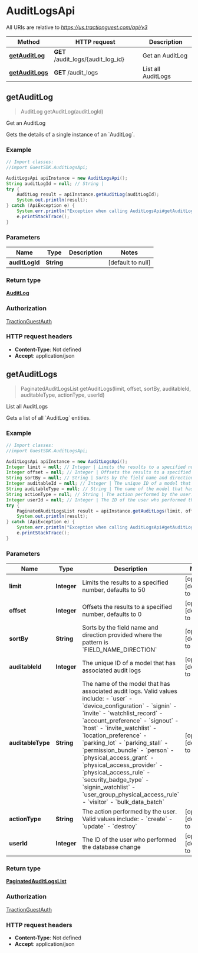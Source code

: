 # AuditLogsApi

All URIs are relative to *https://us.tractionguest.com/api/v3*

Method | HTTP request | Description
------------- | ------------- | -------------
[**getAuditLog**](AuditLogsApi.md#getAuditLog) | **GET** /audit_logs/{audit_log_id} | Get an AuditLog
[**getAuditLogs**](AuditLogsApi.md#getAuditLogs) | **GET** /audit_logs | List all AuditLogs



## getAuditLog

> AuditLog getAuditLog(auditLogId)

Get an AuditLog

Gets the details of a single instance of an &#x60;AuditLog&#x60;.

### Example

```java
// Import classes:
//import GuestSDK.AuditLogsApi;

AuditLogsApi apiInstance = new AuditLogsApi();
String auditLogId = null; // String | 
try {
    AuditLog result = apiInstance.getAuditLog(auditLogId);
    System.out.println(result);
} catch (ApiException e) {
    System.err.println("Exception when calling AuditLogsApi#getAuditLog");
    e.printStackTrace();
}
```

### Parameters


Name | Type | Description  | Notes
------------- | ------------- | ------------- | -------------
 **auditLogId** | **String**|  | [default to null]

### Return type

[**AuditLog**](AuditLog.md)

### Authorization

[TractionGuestAuth](../README.md#TractionGuestAuth)

### HTTP request headers

- **Content-Type**: Not defined
- **Accept**: application/json


## getAuditLogs

> PaginatedAuditLogsList getAuditLogs(limit, offset, sortBy, auditableId, auditableType, actionType, userId)

List all AuditLogs

Gets a list of all &#x60;AuditLog&#x60; entities.

### Example

```java
// Import classes:
//import GuestSDK.AuditLogsApi;

AuditLogsApi apiInstance = new AuditLogsApi();
Integer limit = null; // Integer | Limits the results to a specified number, defaults to 50
Integer offset = null; // Integer | Offsets the results to a specified number, defaults to 0
String sortBy = null; // String | Sorts by the field name and direction provided where the pattern is `FIELD_NAME_DIRECTION`
Integer auditableId = null; // Integer | The unique ID of a model that has associated audit logs
String auditableType = null; // String | The name of the model that has associated audit logs. Valid values include: - `user` - `device_configuration` - `signin` - `invite` - `watchlist_record` - `account_preference` - `signout` - `host` - `invite_watchlist` - `location_preference` - `parking_lot` - `parking_stall` - `permission_bundle` - `person` - `physical_access_grant` - `physical_access_provider` - `physical_access_rule` - `security_badge_type` - `signin_watchlist` - `user_group_physical_access_rule` - `visitor` - `bulk_data_batch` 
String actionType = null; // String | The action performed by the user. Valid values include: - `create` - `update` - `destroy` 
Integer userId = null; // Integer | The ID of the user who performed the database change
try {
    PaginatedAuditLogsList result = apiInstance.getAuditLogs(limit, offset, sortBy, auditableId, auditableType, actionType, userId);
    System.out.println(result);
} catch (ApiException e) {
    System.err.println("Exception when calling AuditLogsApi#getAuditLogs");
    e.printStackTrace();
}
```

### Parameters


Name | Type | Description  | Notes
------------- | ------------- | ------------- | -------------
 **limit** | **Integer**| Limits the results to a specified number, defaults to 50 | [optional] [default to null]
 **offset** | **Integer**| Offsets the results to a specified number, defaults to 0 | [optional] [default to null]
 **sortBy** | **String**| Sorts by the field name and direction provided where the pattern is &#x60;FIELD_NAME_DIRECTION&#x60; | [optional] [default to null]
 **auditableId** | **Integer**| The unique ID of a model that has associated audit logs | [optional] [default to null]
 **auditableType** | **String**| The name of the model that has associated audit logs. Valid values include: - &#x60;user&#x60; - &#x60;device_configuration&#x60; - &#x60;signin&#x60; - &#x60;invite&#x60; - &#x60;watchlist_record&#x60; - &#x60;account_preference&#x60; - &#x60;signout&#x60; - &#x60;host&#x60; - &#x60;invite_watchlist&#x60; - &#x60;location_preference&#x60; - &#x60;parking_lot&#x60; - &#x60;parking_stall&#x60; - &#x60;permission_bundle&#x60; - &#x60;person&#x60; - &#x60;physical_access_grant&#x60; - &#x60;physical_access_provider&#x60; - &#x60;physical_access_rule&#x60; - &#x60;security_badge_type&#x60; - &#x60;signin_watchlist&#x60; - &#x60;user_group_physical_access_rule&#x60; - &#x60;visitor&#x60; - &#x60;bulk_data_batch&#x60;  | [optional] [default to null]
 **actionType** | **String**| The action performed by the user. Valid values include: - &#x60;create&#x60; - &#x60;update&#x60; - &#x60;destroy&#x60;  | [optional] [default to null]
 **userId** | **Integer**| The ID of the user who performed the database change | [optional] [default to null]

### Return type

[**PaginatedAuditLogsList**](PaginatedAuditLogsList.md)

### Authorization

[TractionGuestAuth](../README.md#TractionGuestAuth)

### HTTP request headers

- **Content-Type**: Not defined
- **Accept**: application/json

